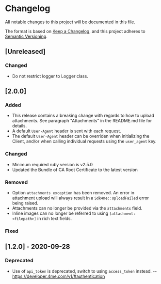 # Changelog

All notable changes to this project will be documented in this file.

The format is based on [Keep a Changelog](https://keepachangelog.com/en/1.0.0/),
and this project adheres to [Semantic Versioning](https://semver.org/spec/v2.0.0.html).

## [Unreleased]

### Changed

- Do not restrict logger to Logger class.


## [2.0.0]

### Added

- This release contains a breaking change with regards to how to upload
  attachments. See paragraph "Attachments" in the README.md file for details.
- A default `User-Agent` header is sent with each request.
- The default `User-Agent` header can be overriden when initializing the Client,
  and/or when calling individual requests using the `user_agent` key.

### Changed

- Minimum required ruby version is v2.5.0
- Updated the Bundle of CA Root Certificate	to the latest version

### Removed

- Option `attachments_exception` has been removed. An error in attachment
  upload will always result in a `Sdk4me::UploadFailed` error being raised.
- Attachments can no longer be provided via the `attachments` field.
- Inline images can no longer be referred to using `[attachment:<filepath>]`
  in rich text fields.

### Fixed


## [1.2.0] - 2020-09-28
### Deprecated
- Use of `api_token` is deprecated, switch to using `access_token` instead. -- https://developer.4me.com/v1/#authentication
